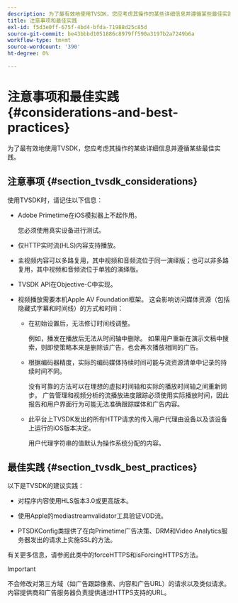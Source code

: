 ```yaml
---
description: 为了最有效地使用TVSDK，您应考虑其操作的某些详细信息并遵循某些最佳实践。
title: 注意事项和最佳实践
exl-id: f5d3e0ff-675f-4bd4-bfda-71988d25c85d
source-git-commit: be43bbbd1051886c8979ff590a3197b2a7249b6a
workflow-type: tm+mt
source-wordcount: '390'
ht-degree: 0%

---
```


# 注意事项和最佳实践 {#considerations-and-best-practices}

为了最有效地使用TVSDK，您应考虑其操作的某些详细信息并遵循某些最佳实践。

## 注意事项 {#section_tvsdk_considerations}

使用TVSDK时，请记住以下信息：

* Adobe Primetime在iOS模拟器上不起作用。

   您必须使用真实设备进行测试。

* 仅HTTP实时流(HLS)内容支持播放。

* 主视频内容可以多路复用，其中视频和音频流位于同一演绎版；也可以非多路复用，其中视频和音频流位于单独的演绎版。

* TVSDK API在Objective-C中实现。

* 视频播放需要本机Apple AV Foundation框架。 这会影响访问媒体资源（包括隐藏式字幕和时间线）的方式和时间：

   * 在初始设置后，无法修订时间线调整。

      例如，播发在播放后无法从时间轴中删除。 如果用户重新在演示文稿中搜索，则即使策略本来是删除该广告，也会再次播放相同的广告。

   * 根据编码器精度，实际的编码媒体持续时间可能与流资源清单中记录的持续时间不同。

      没有可靠的方法可以在理想的虚拟时间轴和实际的播放时间轴之间重新同步。 广告管理和视频分析的流播放进度跟踪必须使用实际播放时间，因此报告和用户界面行为可能无法准确跟踪媒体和广告内容。

   * 此平台上TVSDK发出的所有HTTP请求的传入用户代理由设备以及该设备上运行的iOS版本决定。

      用户代理字符串的值默认为操作系统分配的内容。

## 最佳实践 {#section_tvsdk_best_practices}

以下是TVSDK的建议实践：

* 对程序内容使用HLS版本3.0或更高版本。

* 使用Apple的mediastreamvalidator工具验证VOD流。

* PTSDKConfig类提供了在向Primetime广告决策、DRM和Video Analytics服务器发出的请求上实施SSL的方法。

有关更多信息，请参阅此类中的forceHTTPS和isForcingHTTPS方法。

>[!IMPORTANT]
>
>不会修改对第三方域（如广告跟踪像素、内容和广告URL）的请求以及类似请求。 内容提供商和广告服务器负责提供通过HTTPS支持的URL。
